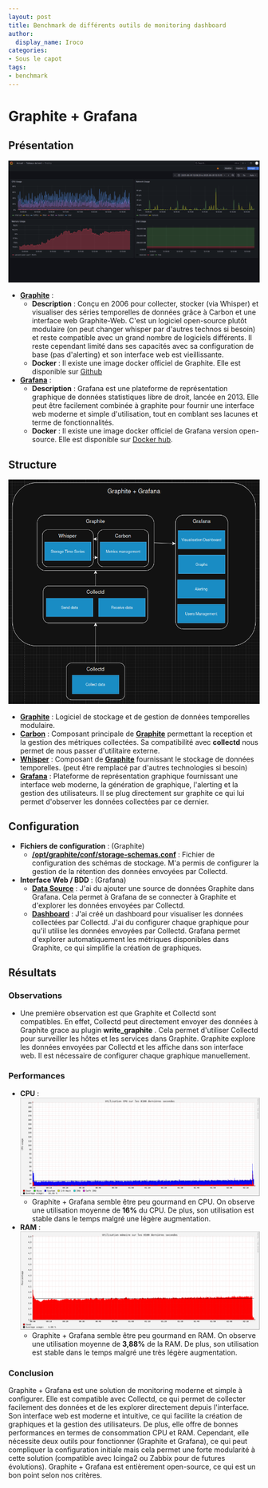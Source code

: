 ```yaml
---
layout: post
title: Benchmark de différents outils de monitoring dashboard
author:
  display_name: Iroco
categories:
- Sous le capot
tags:
- benchmark
---
```

# Graphite + Grafana

## Présentation
[![Exemple de dashboard de Grafana](../../images/monitoring-dasboard-benchmark/Pres_graphite+grafana.png)](https://www.grafana.com/)
  - [**Graphite**](https://graphiteapp.org/) : 
    - **Description** : Conçu en 2006 pour collecter, stocker (via Whisper) et visualiser des séries temporelles de données grâce à Carbon et une interface web Graphite-Web. C'est un logiciel open-source plutôt modulaire (on peut changer whisper par d'autres technos si besoin) et reste compatible avec un grand nombre de logiciels différents. Il reste cependant limité dans ses capacités avec sa configuration de base (pas d'alerting) et son interface web est vieillissante.
    - **Docker** : Il existe une image docker officiel de Graphite. Elle est disponible sur [Github](https://github.com/graphite-project/docker-graphite-statsd)
  - [**Grafana**](https://grafana.com/) :
    - **Description** : Grafana est une plateforme de représentation graphique de données statistiques libre de droit, lancée en 2013. Elle peut être facilement combinée à graphite pour fournir une interface web moderne et simple d'utilisation, tout en comblant ses lacunes et terme de fonctionnalités.
    - **Docker** : Il existe une image docker officiel de Grafana version open-source. Elle est disponible sur [Docker hub](https://hub.docker.com/r/grafana/grafana-oss).

## Structure
[![Schéma descriptif du fonctionnement de Graphite + Grafana](../../images/monitoring-dasboard-benchmark/Schema_graphite+grafana.png)](https://graphiteapp.org/)
- [**Graphite**](https://graphiteapp.org/) : Logiciel de stockage et de gestion de données temporelles modulaire.
- [**Carbon**](https://graphite.readthedocs.io/en/latest/carbon-daemons.html) : Composant principale de [**Graphite**](https://graphiteapp.org/) permettant la reception et la gestion des métriques collectées. Sa compatibilité avec **collectd** nous permet de nous passer d'utilitaire externe.
- [**Whisper**](https://graphite.readthedocs.io/en/latest/whisper.html) : Composant de [**Graphite**](https://graphiteapp.org/) fournissant le stockage de données temporelles. (peut être remplacé par d'autres technologies si besoin)
- [**Grafana**](https://grafana.com/) : Plateforme de représentation graphique fournissant une interface web moderne, la génération de graphique, l'alerting et la gestion des utilisateurs. Il se plug directement sur graphite ce qui lui permet d'observer les données collectées par ce dernier.

## Configuration
- **Fichiers de configuration** : (Graphite)
  - [**/opt/graphite/conf/storage-schemas.conf**](https://github.com/iroco-co/bench-monitoring-dashboard/blob/main/graphite/conf/storage-schemas.conf) : Fichier de configuration des schémas de stockage. M'a permis de configurer la gestion de la rétention des données envoyées par Collectd.
- **Interface Web / BDD** : (Grafana)
  - [**Data Source**](http://localhost:3000/connections/datasources) : J'ai du ajouter une source de données Graphite dans Grafana. Cela permet à Grafana de se connecter à Graphite et d'explorer les données envoyées par Collectd.
  - [**Dashboard**](http://localhost:3000/dashboards) : J'ai créé un dashboard pour visualiser les données collectées par Collectd. J'ai du configurer chaque graphique pour qu'il utilise les données envoyées par Collectd. Grafana permet d'explorer automatiquement les métriques disponibles dans Graphite, ce qui simplifie la création de graphiques.

## Résultats
### Observations
  - Une première observation est que Graphite et Collectd sont compatibles. En effet, Collectd peut directement envoyer des données à Graphite grace au plugin **write_graphite** . Cela permet d'utiliser Collectd pour surveiller les hôtes et les services dans Graphite. Graphite explore les données envoyées par Collectd et les affiche dans son interface web. Il est nécessaire de configurer chaque graphique manuellement.

### Performances
  - **CPU** : 
    [![Graphique CPU de Graphite + Grafana](../../images/monitoring-dasboard-benchmark/graphite+grafana_cpu_usage.png)]()
    - Graphite + Grafana semble être peu gourmand en CPU. On observe une utilisation moyenne de **16%** du CPU. De plus, son utilisation est stable dans le temps malgré une légère augmentation.
  - **RAM** :
    [![Graphique RAM de Graphite + Grafana](../../images/monitoring-dasboard-benchmark/graphite+grafana_memory_usage.png)]()
    - Graphite + Grafana semble être peu gourmand en RAM. On observe une utilisation moyenne de **3,88%** de la RAM. De plus, son utilisation est stable dans le temps malgré une très légère augmentation.

### Conclusion
Graphite + Grafana est une solution de monitoring moderne et simple à configurer. Elle est compatible avec Collectd, ce qui permet de collecter facilement des données et de les explorer directement depuis l'interface. Son interface web est moderne et intuitive, ce qui facilite la création de graphiques et la gestion des utilisateurs. De plus, elle offre de bonnes performances en termes de consommation CPU et RAM. Cependant, elle nécessite deux outils pour fonctionner (Graphite et Grafana), ce qui peut compliquer la configuration initiale mais cela permet une forte modularité à cette solution (compatible avec Icinga2 ou Zabbix pour de futures évolutions). Graphite + Grafana est entièrement open-source, ce qui est un bon point selon nos critères.